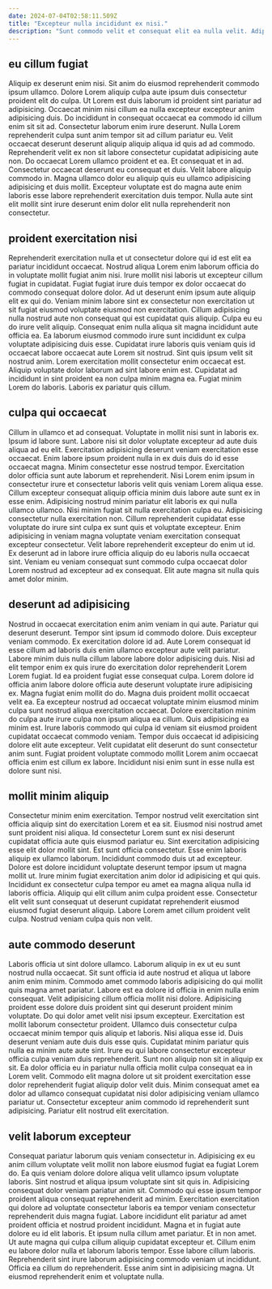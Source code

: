 ```yaml
---
date: 2024-07-04T02:58:11.509Z
title: "Excepteur nulla incididunt ex nisi."
description: "Sunt commodo velit et consequat elit ea nulla velit. Adipisicing quis ullamco ad amet amet nisi laborum enim est."
---
```



## eu cillum fugiat

Aliquip ex deserunt enim nisi. Sit anim do eiusmod reprehenderit commodo ipsum ullamco. Dolore Lorem aliquip culpa aute ipsum duis consectetur proident elit do culpa. Ut Lorem est duis laborum id proident sint pariatur ad adipisicing. Occaecat minim nisi cillum ea nulla excepteur excepteur anim adipisicing duis. Do incididunt in consequat occaecat ea commodo id cillum enim sit sit ad.
Consectetur laborum enim irure deserunt. Nulla Lorem reprehenderit culpa sunt anim tempor sit ad cillum pariatur eu. Velit occaecat deserunt deserunt aliquip aliquip aliqua id quis ad ad commodo. Reprehenderit velit ex non sit labore consectetur cupidatat adipisicing aute non. Do occaecat Lorem ullamco proident et ea. Et consequat et in ad.
Consectetur occaecat deserunt eu consequat et duis. Velit labore aliquip commodo in. Magna ullamco dolor eu aliquip quis eu ullamco adipisicing adipisicing et duis mollit. Excepteur voluptate est do magna aute enim laboris esse labore reprehenderit exercitation duis tempor. Nulla aute sint elit mollit sint irure deserunt enim dolor elit nulla reprehenderit non consectetur.

## proident exercitation nisi

Reprehenderit exercitation nulla et ut consectetur dolore qui id est elit ea pariatur incididunt occaecat. Nostrud aliqua Lorem enim laborum officia do in voluptate mollit fugiat anim nisi. Irure mollit nisi laboris ut excepteur cillum fugiat in cupidatat. Fugiat fugiat irure duis tempor ex dolor occaecat do commodo consequat dolore dolor. Ad ut deserunt enim ipsum aute aliquip elit ex qui do. Veniam minim labore sint ex consectetur non exercitation ut sit fugiat eiusmod voluptate eiusmod non exercitation. Cillum adipisicing nulla nostrud aute non consequat qui est cupidatat quis aliquip.
Culpa eu eu do irure velit aliquip. Consequat enim nulla aliqua sit magna incididunt aute officia ea. Ea laborum eiusmod commodo irure sunt incididunt ex culpa voluptate adipisicing duis esse. Cupidatat irure laboris quis veniam quis id occaecat labore occaecat aute Lorem sit nostrud. Sint quis ipsum velit sit nostrud anim.
Lorem exercitation mollit consectetur enim occaecat est. Aliquip voluptate dolor laborum ad sint labore enim est. Cupidatat ad incididunt in sint proident ea non culpa minim magna ea. Fugiat minim Lorem do laboris. Laboris ex pariatur quis cillum.

## culpa qui occaecat

Cillum in ullamco et ad consequat. Voluptate in mollit nisi sunt in laboris ex. Ipsum id labore sunt. Labore nisi sit dolor voluptate excepteur ad aute duis aliqua ad eu elit. Exercitation adipisicing deserunt veniam exercitation esse occaecat.
Enim labore ipsum proident nulla in ex duis duis do id esse occaecat magna. Minim consectetur esse nostrud tempor. Exercitation dolor officia sunt aute laborum et reprehenderit. Nisi Lorem enim ipsum in consectetur irure et consectetur laboris velit quis veniam Lorem aliqua esse. Cillum excepteur consequat aliquip officia minim duis labore aute sunt ex in esse enim. Adipisicing nostrud minim pariatur elit laboris ex qui nulla ullamco ullamco.
Nisi minim fugiat sit nulla exercitation culpa eu. Adipisicing consectetur nulla exercitation non. Cillum reprehenderit cupidatat esse voluptate do irure sint culpa ex sunt quis et voluptate excepteur. Enim adipisicing in veniam magna voluptate veniam exercitation consequat excepteur consectetur. Velit labore reprehenderit excepteur do enim ut id. Ex deserunt ad in labore irure officia aliquip do eu laboris nulla occaecat sint. Veniam eu veniam consequat sunt commodo culpa occaecat dolor Lorem nostrud ad excepteur ad ex consequat. Elit aute magna sit nulla quis amet dolor minim.

## deserunt ad adipisicing

Nostrud in occaecat exercitation enim anim veniam in qui aute. Pariatur qui deserunt deserunt. Tempor sint ipsum id commodo dolore. Duis excepteur veniam commodo. Ex exercitation dolore id ad. Aute Lorem consequat id esse cillum ad laboris duis enim ullamco excepteur aute velit pariatur. Labore minim duis nulla cillum labore labore dolor adipisicing duis.
Nisi ad elit tempor enim ex quis irure do exercitation dolor reprehenderit Lorem Lorem fugiat. Id ea proident fugiat esse consequat culpa. Lorem dolore id officia anim labore dolore officia aute deserunt voluptate irure adipisicing ex. Magna fugiat enim mollit do do. Magna duis proident mollit occaecat velit ea. Ea excepteur nostrud ad occaecat voluptate minim eiusmod minim culpa sunt nostrud aliqua exercitation occaecat. Dolore exercitation minim do culpa aute irure culpa non ipsum aliqua ea cillum. Quis adipisicing ea minim est.
Irure laboris commodo qui culpa id veniam sit eiusmod proident cupidatat occaecat commodo veniam. Tempor duis occaecat id adipisicing dolore elit aute excepteur. Velit cupidatat elit deserunt do sunt consectetur anim sunt. Fugiat proident voluptate commodo mollit Lorem anim occaecat officia enim est cillum ex labore. Incididunt nisi enim sunt in esse nulla est dolore sunt nisi.

## mollit minim aliquip

Consectetur minim enim exercitation. Tempor nostrud velit exercitation sint officia aliquip sint do exercitation Lorem et ea sit. Eiusmod nisi nostrud amet sunt proident nisi aliqua. Id consectetur Lorem sunt ex nisi deserunt cupidatat officia aute quis eiusmod pariatur eu.
Sint exercitation adipisicing esse elit dolor mollit sint. Est sunt officia consectetur. Esse enim laboris aliquip ex ullamco laborum. Incididunt commodo duis ut ad excepteur.
Dolore est dolore incididunt voluptate deserunt tempor ipsum ut magna mollit ut. Irure minim fugiat exercitation anim dolor id adipisicing et qui quis. Incididunt ex consectetur culpa tempor eu amet ea magna aliqua nulla id laboris officia. Aliquip qui elit cillum anim culpa proident esse. Consectetur elit velit sunt consequat ut deserunt cupidatat reprehenderit eiusmod eiusmod fugiat deserunt aliquip. Labore Lorem amet cillum proident velit culpa. Nostrud veniam culpa quis non velit.

## aute commodo deserunt

Laboris officia ut sint dolore ullamco. Laborum aliquip in ex ut eu sunt nostrud nulla occaecat. Sit sunt officia id aute nostrud et aliqua ut labore anim enim minim. Commodo amet commodo laboris adipisicing do qui mollit quis magna amet pariatur. Labore est ea dolore id officia in enim nulla enim consequat. Velit adipisicing cillum officia mollit nisi dolore.
Adipisicing proident esse dolore duis proident sint qui deserunt proident minim voluptate. Do qui dolor amet velit nisi ipsum excepteur. Exercitation est mollit laborum consectetur proident. Ullamco duis consectetur culpa occaecat minim tempor quis aliquip et laboris. Nisi aliqua esse id. Duis deserunt veniam aute duis duis esse quis.
Cupidatat minim pariatur quis nulla ea minim aute aute sint. Irure eu qui labore consectetur excepteur officia culpa veniam duis reprehenderit. Sunt non aliquip non sit in aliquip ex sit. Ea dolor officia eu in pariatur nulla officia mollit culpa consequat ea in Lorem velit. Commodo elit magna dolore ut sit proident exercitation esse dolor reprehenderit fugiat aliquip dolor velit duis. Minim consequat amet ea dolor ad ullamco consequat cupidatat nisi dolor adipisicing veniam ullamco pariatur ut. Consectetur excepteur anim commodo id reprehenderit sunt adipisicing. Pariatur elit nostrud elit exercitation.

## velit laborum excepteur

Consequat pariatur laborum quis veniam consectetur in. Adipisicing ex eu anim cillum voluptate velit mollit non labore eiusmod fugiat ea fugiat Lorem do. Ea quis veniam dolore dolore aliqua velit ullamco ipsum voluptate laboris. Sint nostrud et aliqua ipsum voluptate sint sit quis in. Adipisicing consequat dolor veniam pariatur anim sit. Commodo qui esse ipsum tempor proident aliqua consequat reprehenderit ad minim.
Exercitation exercitation qui dolore ad voluptate consectetur laboris ea tempor veniam consectetur reprehenderit duis magna fugiat. Labore incididunt elit pariatur ad amet proident officia et nostrud proident incididunt. Magna et in fugiat aute dolore eu id elit laboris. Et ipsum nulla cillum amet pariatur. Et in non amet. Ut aute magna qui culpa cillum aliquip cupidatat excepteur et. Cillum enim eu labore dolor nulla et laborum laboris tempor. Esse labore cillum laboris.
Reprehenderit sint irure laborum adipisicing commodo veniam ut incididunt. Officia ea cillum do reprehenderit. Esse anim sint in adipisicing magna. Ut eiusmod reprehenderit enim et voluptate nulla.

